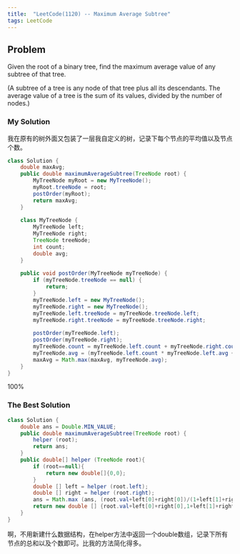 ```yaml
---
title:  "LeetCode(1120) -- Maximum Average Subtree"
tags: LeetCode
---
```


## Problem

Given the root of a binary tree, find the maximum average value of any subtree of that tree.

(A subtree of a tree is any node of that tree plus all its descendants. The average value of a tree is the sum of its values, divided by the number of nodes.)

### My Solution

我在原有的树外面又包装了一层我自定义的树，记录下每个节点的平均值以及节点个数。

```java
class Solution {
    double maxAvg;
    public double maximumAverageSubtree(TreeNode root) {
        MyTreeNode myRoot = new MyTreeNode();
        myRoot.treeNode = root;
        postOrder(myRoot);
        return maxAvg;
    }
    
    class MyTreeNode {
        MyTreeNode left;
        MyTreeNode right;
        TreeNode treeNode;
        int count;
        double avg;
    }
    
    public void postOrder(MyTreeNode myTreeNode) {
        if (myTreeNode.treeNode == null) {
            return;
        }
        myTreeNode.left = new MyTreeNode();
        myTreeNode.right = new MyTreeNode();
        myTreeNode.left.treeNode = myTreeNode.treeNode.left;
        myTreeNode.right.treeNode = myTreeNode.treeNode.right;
        
        postOrder(myTreeNode.left);
        postOrder(myTreeNode.right);
        myTreeNode.count = myTreeNode.left.count + myTreeNode.right.count + 1;
        myTreeNode.avg = (myTreeNode.left.count * myTreeNode.left.avg + myTreeNode.right.count * myTreeNode.right.avg + myTreeNode.treeNode.val) / myTreeNode.count;
        maxAvg = Math.max(maxAvg, myTreeNode.avg);
    }
}
```
100%


### The Best Solution

```java
class Solution {
    double ans = Double.MIN_VALUE;
    public double maximumAverageSubtree(TreeNode root) {
        helper (root);
        return ans;
    }
    public double[] helper (TreeNode root){
        if (root==null){
            return new double[]{0,0};
        }
        double [] left = helper (root.left);
        double [] right = helper (root.right);
        ans = Math.max (ans, (root.val+left[0]+right[0])/(1+left[1]+right[1]));
        return new double [] {root.val+left[0]+right[0],1+left[1]+right[1]};
    }
}
```

啊，不用新建什么数据结构，在helper方法中返回一个double数组，记录下所有节点的总和以及个数即可。比我的方法简化得多。
